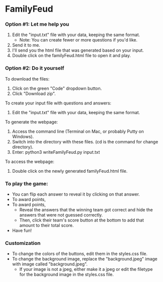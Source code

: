 # FamilyFeud

### Option #1: Let me help you

1. Edit the "input.txt" file with your data, keeping the same format.
    * Note: You can create fewer or more questions if you'd like.
2. Send it to me.
3. I'll send you the html file that was generated based on your input.
4. Double click on the familyFeud.html file to open it and play.

### Option #2: Do it yourself

To download the files:
1. Click on the green "Code" dropdown button.
2. Click "Download zip".

To create your input file with questions and answers:
1. Edit the "input.txt" file with your data, keeping the same format.

To generate the webpage:
1. Access the command line (Terminal on Mac, or probably Putty on Windows).
2. Switch into the directory with these files. (cd is the command for change directory).
3. Enter: python3 writeFamilyFeud.py input.txt

To access the webpage:
1. Double click on the newly generated familyFeud.html file.

### To play the game:
* You can flip each answer to reveal it by clicking on that answer.
* To award points,
* To award points, 
    * Reveal the answers that the winning team got correct and hide the answers that were not guessed correctly.
    * Then, click their team's score button at the bottom to add that amount to their total score.
* Have fun!


### Customization
* To change the colors of the buttons, edit them in the styles.css file.
* To change the background image, replace the "background.jpeg" image with image called "background.jpeg".
   * If your image is not a jpeg, either make it a jpeg or edit the filetype for the background image in the styles.css file.
